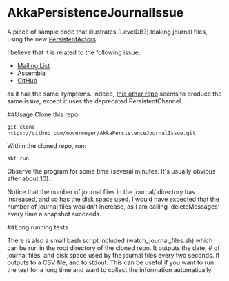 # AkkaPersistenceJournalIssue
A piece of sample code that illustrates (LevelDB?) leaking journal files, using the new [PersistentActors](http://doc.akka.io/docs/akka/snapshot/scala/persistence.html)

I believe that it is related to the following issue,

* [Mailing List](https://groups.google.com/forum/#!searchin/akka-user/akka-persistentchannel-does-not-delete-message-from-journal-upon-confirm/akka-user/_d9gpIJyKe0/B6Ie_axaFQMJ)
* [Assembla](https://www.assembla.com/spaces/akka/tickets/3962)
* [GitHub](https://github.com/akka/akka/issues/13962)

as it has the same symptoms. Indeed, [this other repo](https://github.com/manasdebashiskar/akkapersistenceExample) seems to produce the same issue, except it uses the deprecated PersistentChannel.

##Usage
Clone this repo

    git clone https://github.com/movermeyer/AkkaPersistenceJournalIssue.git

Within the cloned repo, run:
  
    sbt run
  
Observe the program for some time (several minutes. It's usually obvious after about 10).

Notice that the number of journal files in the journal/ directory has increased, and so has the disk space used. I would have expected that the number of journal files wouldn't increase, as I am calling 'deleteMessages' every time a snapshot succeeds.

##Long running tests

There is also a small bash script included (watch_journal_files.sh) which can be run in the root directory of the cloned repo. It outputs the date, # of journal files, and disk space used by the journal files every two seconds. It outputs to a CSV file, and to stdout. This can be useful if you want to run the test for a long time and want to collect the information automatically.

